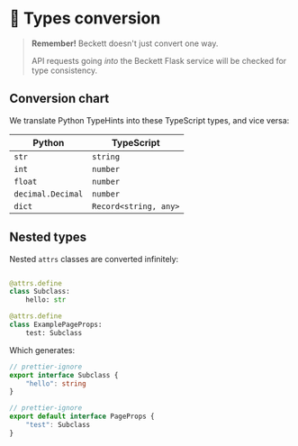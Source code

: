 # 🎹 Types conversion

> **Remember!** Beckett doesn't just convert one way.
> 
> API requests going _into_ the Beckett Flask service will be checked for type consistency.

## Conversion chart

We translate Python TypeHints into these TypeScript types, and vice versa:

| Python | TypeScript |
|--------|------------|
| `str`  | `string`   |
| `int`  | `number`   |
| `float`           | `number`   |
| `decimal.Decimal` | `number`   |
| `dict`  | `Record<string, any>`   |

## Nested types

Nested `attrs` classes are converted infinitely:

```py linenums="1" title="example.py"

@attrs.define
class Subclass:
    hello: str

@attrs.define
class ExamplePageProps:
    test: Subclass
```

Which generates:

```ts linenums="1" title="types.ts"
// prettier-ignore
export interface Subclass {
    "hello": string
}

// prettier-ignore
export default interface PageProps {
    "test": Subclass
}

```
